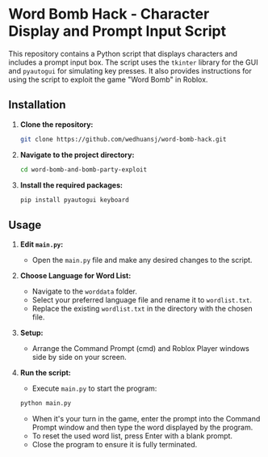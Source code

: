 # Word Bomb Hack - Character Display and Prompt Input Script

This repository contains a Python script that displays characters and includes a prompt input box. The script uses the `tkinter` library for the GUI and `pyautogui` for simulating key presses. It also provides instructions for using the script to exploit the game "Word Bomb" in Roblox.

## Installation

1. **Clone the repository:**
    ```bash
    git clone https://github.com/wedhuansj/word-bomb-hack.git
    ```
2. **Navigate to the project directory:**
    ```bash
    cd word-bomb-and-bomb-party-exploit
    ```
3. **Install the required packages:**
    ```bash
    pip install pyautogui keyboard
    ```

## Usage

1. **Edit `main.py`:**
    - Open the `main.py` file and make any desired changes to the script.

2. **Choose Language for Word List:**
    - Navigate to the `worddata` folder.
    - Select your preferred language file and rename it to `wordlist.txt`.
    - Replace the existing `wordlist.txt` in the directory with the chosen file.

3. **Setup:**
    - Arrange the Command Prompt (cmd) and Roblox Player windows side by side on your screen.

4. **Run the script:**
    - Execute `main.py` to start the program:
    ```bash
    python main.py
    ```
    - When it's your turn in the game, enter the prompt into the Command Prompt window and then type the word displayed by the program.
    - To reset the used word list, press Enter with a blank prompt.
    - Close the program to ensure it is fully terminated.
